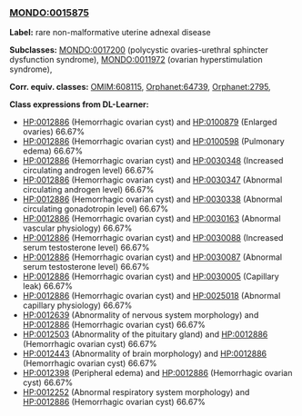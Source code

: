 
### [MONDO:0015875](http://purl.obolibrary.org/obo/MONDO_0015875)
**Label:** rare non-malformative uterine adnexal disease

**Subclasses:** [MONDO:0017200](http://purl.obolibrary.org/obo/MONDO_0017200) (polycystic ovaries-urethral sphincter dysfunction syndrome), [MONDO:0011972](http://purl.obolibrary.org/obo/MONDO_0011972) (ovarian hyperstimulation syndrome), 

**Corr. equiv. classes:** [OMIM:608115](http://purl.obolibrary.org/obo/OMIM_608115), [Orphanet:64739](http://www.orpha.net/ORDO/Orphanet_64739), [Orphanet:2795](http://www.orpha.net/ORDO/Orphanet_2795), 

**Class expressions from DL-Learner:**

- [HP:0012886](http://purl.obolibrary.org/obo/HP_0012886) (Hemorrhagic ovarian cyst) and [HP:0100879](http://purl.obolibrary.org/obo/HP_0100879) (Enlarged ovaries) 66.67%
- [HP:0012886](http://purl.obolibrary.org/obo/HP_0012886) (Hemorrhagic ovarian cyst) and [HP:0100598](http://purl.obolibrary.org/obo/HP_0100598) (Pulmonary edema) 66.67%
- [HP:0012886](http://purl.obolibrary.org/obo/HP_0012886) (Hemorrhagic ovarian cyst) and [HP:0030348](http://purl.obolibrary.org/obo/HP_0030348) (Increased circulating androgen level) 66.67%
- [HP:0012886](http://purl.obolibrary.org/obo/HP_0012886) (Hemorrhagic ovarian cyst) and [HP:0030347](http://purl.obolibrary.org/obo/HP_0030347) (Abnormal circulating androgen level) 66.67%
- [HP:0012886](http://purl.obolibrary.org/obo/HP_0012886) (Hemorrhagic ovarian cyst) and [HP:0030338](http://purl.obolibrary.org/obo/HP_0030338) (Abnormal circulating gonadotropin level) 66.67%
- [HP:0012886](http://purl.obolibrary.org/obo/HP_0012886) (Hemorrhagic ovarian cyst) and [HP:0030163](http://purl.obolibrary.org/obo/HP_0030163) (Abnormal vascular physiology) 66.67%
- [HP:0012886](http://purl.obolibrary.org/obo/HP_0012886) (Hemorrhagic ovarian cyst) and [HP:0030088](http://purl.obolibrary.org/obo/HP_0030088) (Increased serum testosterone level) 66.67%
- [HP:0012886](http://purl.obolibrary.org/obo/HP_0012886) (Hemorrhagic ovarian cyst) and [HP:0030087](http://purl.obolibrary.org/obo/HP_0030087) (Abnormal serum testosterone level) 66.67%
- [HP:0012886](http://purl.obolibrary.org/obo/HP_0012886) (Hemorrhagic ovarian cyst) and [HP:0030005](http://purl.obolibrary.org/obo/HP_0030005) (Capillary leak) 66.67%
- [HP:0012886](http://purl.obolibrary.org/obo/HP_0012886) (Hemorrhagic ovarian cyst) and [HP:0025018](http://purl.obolibrary.org/obo/HP_0025018) (Abnormal capillary physiology) 66.67%
- [HP:0012639](http://purl.obolibrary.org/obo/HP_0012639) (Abnormality of nervous system morphology) and [HP:0012886](http://purl.obolibrary.org/obo/HP_0012886) (Hemorrhagic ovarian cyst) 66.67%
- [HP:0012503](http://purl.obolibrary.org/obo/HP_0012503) (Abnormality of the pituitary gland) and [HP:0012886](http://purl.obolibrary.org/obo/HP_0012886) (Hemorrhagic ovarian cyst) 66.67%
- [HP:0012443](http://purl.obolibrary.org/obo/HP_0012443) (Abnormality of brain morphology) and [HP:0012886](http://purl.obolibrary.org/obo/HP_0012886) (Hemorrhagic ovarian cyst) 66.67%
- [HP:0012398](http://purl.obolibrary.org/obo/HP_0012398) (Peripheral edema) and [HP:0012886](http://purl.obolibrary.org/obo/HP_0012886) (Hemorrhagic ovarian cyst) 66.67%
- [HP:0012252](http://purl.obolibrary.org/obo/HP_0012252) (Abnormal respiratory system morphology) and [HP:0012886](http://purl.obolibrary.org/obo/HP_0012886) (Hemorrhagic ovarian cyst) 66.67%


